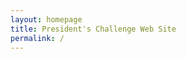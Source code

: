 ```yaml
---
layout: homepage
title: President's Challenge Web Site
permalink: /
---
```

<!-- Type your notification here - the notification bar will not appear if this is empty. For other changes, refer to _data/homepage.yml to edit the homepage -->

